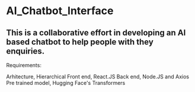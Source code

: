 # AI_Chatbot_Interface
## This is a collaborative effort in developing an AI based chatbot to help people with they enquiries.  

Requirements:

   Arhitecture, Hierarchical 
   Front end, React.JS
   Back end, Node.JS and Axios
   Pre trained model, Hugging Face's Transformers
